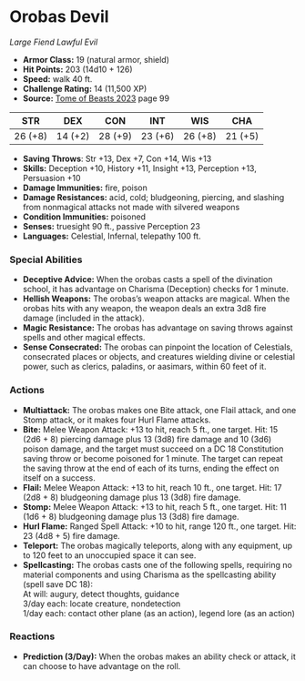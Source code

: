 # Orobas Devil

*Large* *Fiend* *Lawful Evil*

- **Armor Class:** 19 (natural armor, shield)
- **Hit Points:** 203 (14d10 + 126)
- **Speed:** walk 40 ft.
- **Challenge Rating:** 14 (11,500 XP)
- **Source:** [Tome of Beasts 2023](https://koboldpress.com/kpstore/product/tome-of-beasts-1-2023-edition/) page 99

| STR | DEX | CON | INT | WIS | CHA |
| --- | --- | --- | --- | --- | --- |
| 26 (+8) | 14 (+2) | 28 (+9) | 23 (+6) | 26 (+8) | 21 (+5) |

- **Saving Throws**: Str +13, Dex +7, Con +14, Wis +13
- **Skills:** Deception +10, History +11, Insight +13, Perception +13, Persuasion +10
- **Damage Immunities:** fire, poison
- **Damage Resistances:** acid, cold; bludgeoning, piercing, and slashing from nonmagical attacks not made with silvered weapons
- **Condition Immunities:** poisoned
- **Senses:** truesight 90 ft., passive Perception 23
- **Languages:** Celestial, Infernal, telepathy 100 ft.
### Special Abilities
- **Deceptive Advice:** When the orobas casts a spell of the divination school, it has advantage on Charisma (Deception) checks for 1 minute.
- **Hellish Weapons:** The orobas’s weapon attacks are magical. When the orobas hits with any weapon, the weapon deals an extra 3d8 fire damage (included in the attack).
- **Magic Resistance:** The orobas has advantage on saving throws against spells and other magical effects.
- **Sense Consecrated:** The orobas can pinpoint the location of Celestials, consecrated places or objects, and creatures wielding divine or celestial power, such as clerics, paladins, or aasimars, within 60 feet of it.
### Actions
- **Multiattack:** The orobas makes one Bite attack, one Flail attack, and one Stomp attack, or it makes four Hurl Flame attacks.
- **Bite:** Melee Weapon Attack: +13 to hit, reach 5 ft., one target. Hit: 15 (2d6 + 8) piercing damage plus 13 (3d8) fire damage and 10 (3d6) poison damage, and the target must succeed on a DC 18 Constitution saving throw or become poisoned for 1 minute. The target can repeat the saving throw at the end of each of its turns, ending the effect on itself on a success.
- **Flail:** Melee Weapon Attack: +13 to hit, reach 10 ft., one target. Hit: 17 (2d8 + 8) bludgeoning damage plus 13 (3d8) fire damage.
- **Stomp:** Melee Weapon Attack: +13 to hit, reach 5 ft., one target. Hit: 11 (1d6 + 8) bludgeoning damage plus 13 (3d8) fire damage.
- **Hurl Flame:** Ranged Spell Attack: +10 to hit, range 120 ft., one target. Hit: 23 (4d8 + 5) fire damage.
- **Teleport:** The orobas magically teleports, along with any equipment, up to 120 feet to an unoccupied space it can see.
- **Spellcasting:** The orobas casts one of the following spells, requiring no material components and using Charisma as the spellcasting ability (spell save DC 18):<br>At will: augury, detect thoughts, guidance<br>3/day each: locate creature, nondetection<br>1/day each: contact other plane (as an action), legend lore (as an action)
### Reactions
- **Prediction (3/Day):** When the orobas makes an ability check or attack, it can choose to have advantage on the roll.
